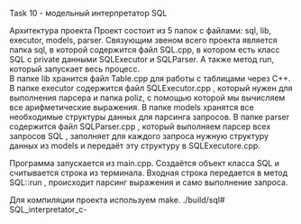 Task 10 - модельный интерпретатор SQL

Архитектура проекта 
Проект состоит из 5 папок с файлами: sql, lib, executor, models, parser.
Связующим звеном всего проекта является папка sql, в которой содержится файл SQL.cpp,  в котором есть класс SQL c private данными  SQLExecutor и SQLParser. А также метод run, который запускает весь процесс.  
В папке lib хранится файл Table.cpp для работы с таблицами через C++.  
В папке executor содержится файл SQLExecutor.cpp , который нужен для выполнения парсера и папка poliz, с помощью которой мы вычисляем все арифметические выражения. 
В папке models хранятся все необходимые структуры данных для парсинга запросов. 
В папке parser содержится файл SQLParser.cpp  , который выполняем парсер всех запросов SQL , заполняет для каждого запроса  нужную структуру данных из models и передаёт эту структуру в SQLExecutore.cpp.

Программа запускается из main.cpp. Создаётся объект класса SQL и считывается строка из терминала. Входная строка передается в метод SQL::run , происходит парсинг выражения и само выполнение запроса. 

Для компиляции проекта используем make. ./build/sql# SQL_interpretator_c-
